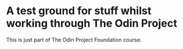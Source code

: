 # A test ground for stuff whilst working through The Odin Project

This is just part of The Odin Project Foundation course.